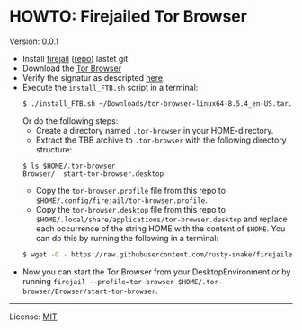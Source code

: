 # HOWTO: Firejailed Tor Browser #

Version: 0.0.1

  * Install [firejail](https://firejail.wordpress.com/) ([repo](https://github.com/netblue30/firejail)) lastet git.
  * Download the [Tor Browser](https://www.torproject.org/download/)  
  * Verify the signatur as descripted [here](https://support.torproject.org/#how-to-verify-signature).
  * Execute the `install_FTB.sh` script in a terminal:
    ```bash
    $ ./install_FTB.sh ~/Downloads/tor-browser-linux64-8.5.4_en-US.tar.xz
    ```
    Or do the following steps:
    * Create a directory named `.tor-browser` in your HOME-directory.
    * Extract the TBB archive to `.tor-browser` with the following directory structure:
    ```
    $ ls $HOME/.tor-browser
    Browser/  start-tor-browser.desktop
    ```
    * Copy the `tor-browser.profile` file from this repo to `$HOME/.config/firejail/tor-browser.profile`.
    * Copy the `tor-browser.desktop` file from this repo to `$HOME/.local/share/applications/tor-browser.desktop` and replace each occurrence of the string HOME with the content of `$HOME`. You can do this by running the following in a terminal:
    ```bash
    $ wget -O - https://raw.githubusercontent.com/rusty-snake/firejailed-tor-browser/master/tor-browser.desktop | sed "s,HOME,${HOME},g" > $HOME/.local/share/applications/tor-browser.desktop
    ```
  * Now you can start the Tor Browser from your DesktopEnvironment or by running `firejail --profile=tor-browser $HOME/.tor-browser/Browser/start-tor-browser`.

--------------------

License: [MIT](LICENSE)
